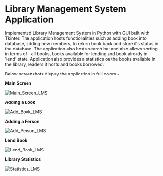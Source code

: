# Library Management System Application

Implemented Library Management System in Python with GUI built with Tkinter. The application hosts functionalities such as adding book into database, adding new members, to return book back and store it's status in the database. The application also hosts search bar and also allows sorting in terms of - all books, books available for lending and book already in 'lend' state. Application also provides a statistics on the books available in the library, readers it hosts and books borrowed.

Below screenshots display the application in full colors -

**Main Screen**

![Main_Screen_LMS](https://user-images.githubusercontent.com/112655255/194753136-3dd9d8a4-b05d-4795-8569-2f71ef803ad3.png)

**Adding a Book**

![Add_Book_LMS](https://user-images.githubusercontent.com/112655255/194753151-285bd3df-7131-4b89-b96f-028847850220.png)

**Adding a Person**

![Add_Person_LMS](https://user-images.githubusercontent.com/112655255/194753198-53150d1a-5fb4-4d3b-a070-86aa1a58ba8e.png)

**Lend Book**

![Lend_Book_LMS](https://user-images.githubusercontent.com/112655255/194753207-7a78d219-e1ee-4aad-a243-dd0b1f17bd8d.png)


**Library Statistics**

![Statistics_LMS](https://user-images.githubusercontent.com/112655255/194753227-d57e84dd-534b-4ece-b91e-de8a89dca406.png)
